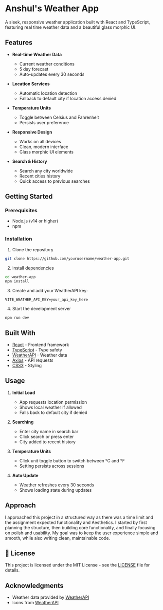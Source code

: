 # Anshul's Weather App

A sleek, responsive weather application built with React and TypeScript, featuring real time weather data and a beautiful glass morphic UI.

## Features

- **Real-time Weather Data**

  - Current weather conditions
  - 5 day forecast
  - Auto-updates every 30 seconds

- **Location Services**

  - Automatic location detection
  - Fallback to default city if location access denied

- **Temperature Units**

  - Toggle between Celsius and Fahrenheit
  - Persists user preference

- **Responsive Design**

  - Works on all devices
  - Clean, modern interface
  - Glass morphic UI elements

- **Search & History**
  - Search any city worldwide
  - Recent cities history
  - Quick access to previous searches

## Getting Started

### Prerequisites

- Node.js (v14 or higher)
- npm

### Installation

1. Clone the repository

```bash
git clone https://github.com/yourusername/weather-app.git
```

2. Install dependencies

```bash
cd weather-app
npm install
```

3. Create and add your WeatherAPI key:

```env
VITE_WEATHER_API_KEY=your_api_key_here
```

4. Start the development server

```bash
npm run dev
```

## Built With

- [React](https://reactjs.org/) - Frontend framework
- [TypeScript](https://www.typescriptlang.org/) - Type safety
- [WeatherAPI](https://www.weatherapi.com/) - Weather data
- [Axios](https://axios-http.com/) - API requests
- [CSS3](https://developer.mozilla.org/en-US/docs/Web/CSS) - Styling

## Usage

1. **Initial Load**

   - App requests location permission
   - Shows local weather if allowed
   - Falls back to default city if denied

2. **Searching**

   - Enter city name in search bar
   - Click search or press enter
   - City added to recent history

3. **Temperature Units**

   - Click unit toggle button to switch between °C and °F
   - Setting persists across sessions

4. **Auto Update**
   - Weather refreshes every 30 seconds
   - Shows loading state during updates

## Approach

I approached this project in a structured way as there was a time limit and the assignment expected functionality and Aesthetics. I started by first planning the structure, then building core functionality, and finally focusing on polish and usability. My goal was to keep the user experience simple and smooth, while also writing clean, maintainable code.

## 📝 License

This project is licensed under the MIT License - see the [LICENSE](LICENSE) file for details.

## Acknowledgments

- Weather data provided by [WeatherAPI](https://www.weatherapi.com/)
- Icons from [WeatherAPI](https://www.weatherapi.com/)
